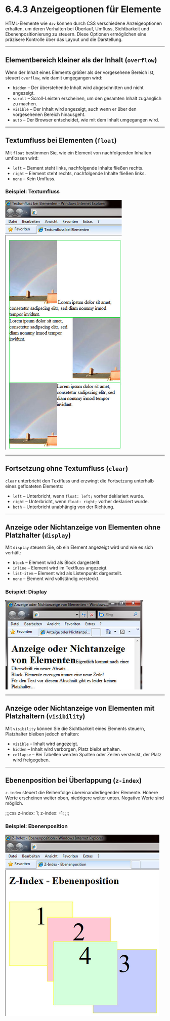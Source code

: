 # 6.4.3 Anzeigeoptionen für Elemente

HTML-Elemente wie `div` können durch CSS verschiedene Anzeigeoptionen erhalten, um deren Verhalten bei Überlauf, Umfluss, Sichtbarkeit und Ebenenpositionierung zu steuern. Diese Optionen ermöglichen eine präzisere Kontrolle über das Layout und die Darstellung.

---

## Elementbereich kleiner als der Inhalt (`overflow`)

Wenn der Inhalt eines Elements größer als der vorgesehene Bereich ist, steuert `overflow`, wie damit umgegangen wird:

- `hidden` – Der überstehende Inhalt wird abgeschnitten und nicht angezeigt.
- `scroll` – Scroll-Leisten erscheinen, um den gesamten Inhalt zugänglich zu machen.
- `visible` – Der Inhalt wird angezeigt, auch wenn er über den vorgesehenen Bereich hinausgeht.
- `auto` – Der Browser entscheidet, wie mit dem Inhalt umgegangen wird.

---

## Textumfluss bei Elementen (`float`)

Mit `float` bestimmen Sie, wie ein Element von nachfolgenden Inhalten umflossen wird:

- `left` – Element steht links, nachfolgende Inhalte fließen rechts.
- `right` – Element steht rechts, nachfolgende Inhalte fließen links.
- `none` – Kein Umfluss.

### Beispiel: Textumfluss
![Beispiel für Textumfluss in der Browseransicht](media/4_3_float.jpg)

---

## Fortsetzung ohne Textumfluss (`clear`)

`clear` unterbricht den Textfluss und erzwingt die Fortsetzung unterhalb eines gefloateten Elements:

- `left` – Unterbricht, wenn `float: left;` vorher deklariert wurde.
- `right` – Unterbricht, wenn `float: right;` vorher deklariert wurde.
- `both` – Unterbricht unabhängig von der Richtung.

---

## Anzeige oder Nichtanzeige von Elementen ohne Platzhalter (`display`)

Mit `display` steuern Sie, ob ein Element angezeigt wird und wie es sich verhält:

- `block` – Element wird als Block dargestellt.
- `inline` – Element wird im Textfluss angezeigt.
- `list-item` – Element wird als Listenpunkt dargestellt.
- `none` – Element wird vollständig versteckt.

### Beispiel: Display
![Beispiel für display in der Browseransicht](media/4_3_display.jpg)

---

## Anzeige oder Nichtanzeige von Elementen mit Platzhaltern (`visibility`)

Mit `visibility` können Sie die Sichtbarkeit eines Elements steuern, Platzhalter bleiben jedoch erhalten:

- `visible` – Inhalt wird angezeigt.
- `hidden` – Inhalt wird verborgen, Platz bleibt erhalten.
- `collapse` – Bei Tabellen werden Spalten oder Zeilen versteckt, der Platz wird freigegeben.

---

## Ebenenposition bei Überlappung (`z-index`)

`z-index` steuert die Reihenfolge übereinanderliegender Elemente. Höhere Werte erscheinen weiter oben, niedrigere weiter unten. Negative Werte sind möglich.

;;;css
z-index: 1;
z-index: -1;
;;;

### Beispiel: Ebenenposition
![Beispiel für den z-index in der Browseransicht](media/4_3_zindex.jpg)
